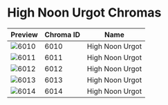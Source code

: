 # High Noon Urgot Chromas



| Preview | Chroma ID | Name |
|---------|-----------|------|
| ![6010](https://raw.communitydragon.org/latest/plugins/rcp-be-lol-game-data/global/default/v1/champion-chroma-images/6/6010.png) | 6010 | High Noon Urgot |
| ![6011](https://raw.communitydragon.org/latest/plugins/rcp-be-lol-game-data/global/default/v1/champion-chroma-images/6/6011.png) | 6011 | High Noon Urgot |
| ![6012](https://raw.communitydragon.org/latest/plugins/rcp-be-lol-game-data/global/default/v1/champion-chroma-images/6/6012.png) | 6012 | High Noon Urgot |
| ![6013](https://raw.communitydragon.org/latest/plugins/rcp-be-lol-game-data/global/default/v1/champion-chroma-images/6/6013.png) | 6013 | High Noon Urgot |
| ![6014](https://raw.communitydragon.org/latest/plugins/rcp-be-lol-game-data/global/default/v1/champion-chroma-images/6/6014.png) | 6014 | High Noon Urgot |